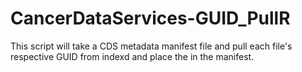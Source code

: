 # CancerDataServices-GUID_PullR
This script will take a CDS metadata manifest file and pull each file's respective GUID from indexd and place the in the manifest.
